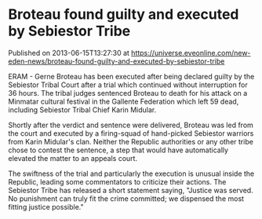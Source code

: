 # Broteau found guilty and executed by Sebiestor Tribe
Published on 2013-06-15T13:27:30 at https://universe.eveonline.com/new-eden-news/broteau-found-guilty-and-executed-by-sebiestor-tribe

ERAM - Gerne Broteau has been executed after being declared guilty by the Sebiestor Tribal Court after a trial which continued without interruption for 36 hours. The tribal judges sentenced Broteau to death for his attack on a Minmatar cultural festival in the Gallente Federation which left 59 dead, including Sebiestor Tribal Chief Karin Midular. 

Shortly after the verdict and sentence were delivered, Broteau was led from the court and executed by a firing-squad of hand-picked Sebiestor warriors from Karin Midular's clan. Neither the Republic authorities or any other tribe chose to contest the sentence, a step that would have automatically elevated the matter to an appeals court.

The swiftness of the trial and particularly the execution is unusual inside the Republic, leading some commentators to criticize their actions. The Sebiestor Tribe has released a short statement saying, "Justice was served. No punishment can truly fit the crime committed; we dispensed the most fitting justice possible."
